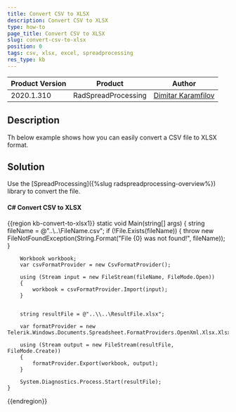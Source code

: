 ```yaml
---
title: Convert CSV to XLSX
description: Convert CSV to XLSX
type: how-to 
page_title: Convert CSV to XLSX
slug: convert-csv-to-xlsx
position: 0
tags: csv, xlsx, excel, spreadprocessing
res_type: kb
---
```


|Product Version|Product|Author|
|----|----|----|
|2020.1.310|RadSpreadProcessing|[Dimitar Karamfilov](https://www.telerik.com/blogs/author/dimitar-karamfilov)|

## Description

Th below example shows how you can easily convert a CSV file to XLSX format.  

## Solution

Use the [SpreadProcessing]({%slug radspreadprocessing-overview%}) library to convert the file. 

#### __C# Convert CSV to XLSX__

{{region kb-convert-to-xlsx1}}
    static void Main(string[] args)
    {
        string fileName = @"..\\..\FileName.csv";
        if (!File.Exists(fileName))
        {
            throw new FileNotFoundException(String.Format("File {0} was not found!", fileName));
        }

        Workbook workbook;
        var csvFormatProvider = new CsvFormatProvider();

        using (Stream input = new FileStream(fileName, FileMode.Open))
        {
            workbook = csvFormatProvider.Import(input);
        }


        string resultFile = @"..\\..\ResultFile.xlsx";

        var formatProvider = new Telerik.Windows.Documents.Spreadsheet.FormatProviders.OpenXml.Xlsx.XlsxFormatProvider();

        using (Stream output = new FileStream(resultFile, FileMode.Create))
        {
            formatProvider.Export(workbook, output);
        }

        System.Diagnostics.Process.Start(resultFile);
    }

{{endregion}}

